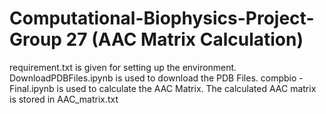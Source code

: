 ﻿# Computational-Biophysics-Project-Group 27 (AAC Matrix Calculation)
 
requirement.txt is given for setting up the environment.
DownloadPDBFiles.ipynb is used to download the PDB Files.
compbio - Final.ipynb is used to calculate the AAC Matrix.
The calculated AAC matrix is stored in AAC_matrix.txt
 

